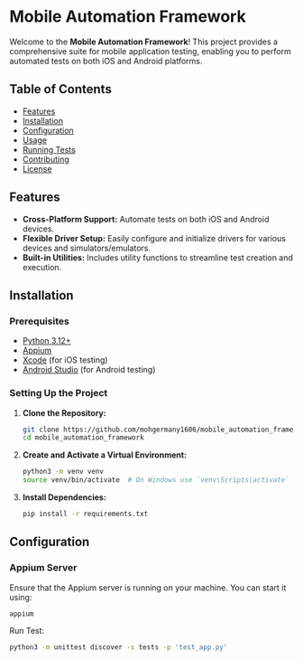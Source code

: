 # Mobile Automation Framework

Welcome to the **Mobile Automation Framework**! This project provides a comprehensive suite for mobile application testing, enabling you to perform automated tests on both iOS and Android platforms.

## Table of Contents

- [Features](#features)
- [Installation](#installation)
- [Configuration](#configuration)
- [Usage](#usage)
- [Running Tests](#running-tests)
- [Contributing](#contributing)
- [License](#license)

## Features

- **Cross-Platform Support:** Automate tests on both iOS and Android devices.
- **Flexible Driver Setup:** Easily configure and initialize drivers for various devices and simulators/emulators.
- **Built-in Utilities:** Includes utility functions to streamline test creation and execution.

## Installation

### Prerequisites

- [Python 3.12+](https://www.python.org/downloads/)
- [Appium](https://appium.io/)
- [Xcode](https://developer.apple.com/xcode/) (for iOS testing)
- [Android Studio](https://developer.android.com/studio) (for Android testing)

### Setting Up the Project

1. **Clone the Repository:**

    ```bash
    git clone https://github.com/mohgermany1606/mobile_automation_framework.git
    cd mobile_automation_framework
    ```

2. **Create and Activate a Virtual Environment:**

    ```bash
    python3 -m venv venv
    source venv/bin/activate  # On Windows use `venv\Scripts\activate`
    ```

3. **Install Dependencies:**

    ```bash
    pip install -r requirements.txt
    ```

## Configuration

### Appium Server

Ensure that the Appium server is running on your machine. You can start it using:

```bash
appium
```

Run Test:
```bash
python3 -m unittest discover -s tests -p 'test_app.py'
```
